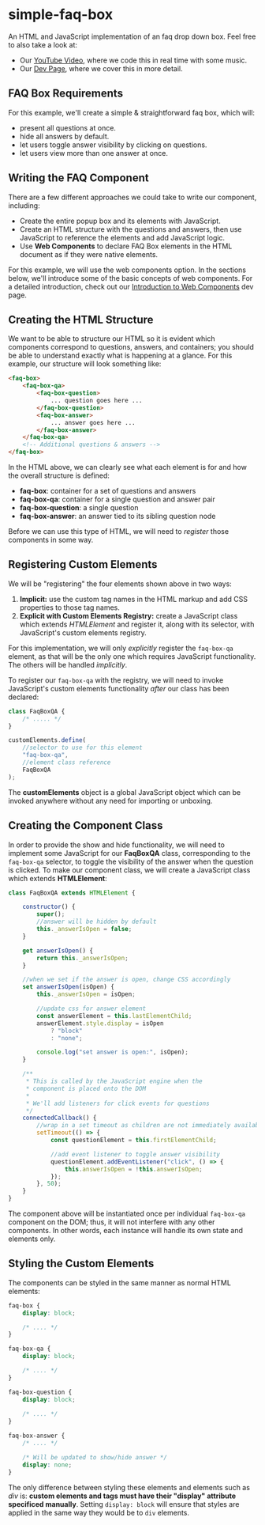# simple-faq-box
An HTML and JavaScript implementation of an faq drop down box. Feel free to also take a look at:
* Our [YouTube Video](https://www.youtube.com/watch?v=pPEc6G0x0u4), where we code this in real time with some music.
* Our [Dev Page](https://bytethisstore.com/articles/pg/simple-faq-box), where we cover this in more detail.

## FAQ Box Requirements
For this example, we'll create a simple & straightforward faq box, which will:
* present all questions at once.
* hide all answers by default.
* let users toggle answer visibility by clicking on questions.
* let users view more than one answer at once.

## Writing the FAQ Component
There are a few different approaches we could take to write our component, including:
* Create the entire popup box and its elements with JavaScript.
* Create an HTML structure with the questions and answers, then use JavaScript to reference the elements and add JavaScript logic.
* Use **Web Components** to declare FAQ Box elements in the HTML document as if they were native elements.

For this example, we will use the web components option. In the sections below, we'll introduce some of the basic concepts of web components. For a detailed introduction, check out our [Introduction to Web Components](https://bytethisstore.com/articles/pg/intro-web-components) dev page.

## Creating the HTML Structure
We want to be able to structure our HTML so it is evident which components correspond to questions, answers, and containers; you should be able to understand exactly what is happening at a glance. For this example, our structure will look something like:
```html
<faq-box>
    <faq-box-qa>
        <faq-box-question>
            ... question goes here ...
        </faq-box-question>
        <faq-box-answer>
            ... answer goes here ...
        </faq-box-answer>
    </faq-box-qa>
    <!-- Additional questions & answers -->
</faq-box>
```
In the HTML above, we can clearly see what each element is for and how the overall structure is defined:
* **faq-box**: container for a set of questions and answers
* **faq-box-qa**: container for a single question and answer pair
* **faq-box-question**: a single question
* **faq-box-answer**: an answer tied to its sibling question node

Before we can use this type of HTML, we will need to *register* those components in some way.

## Registering Custom Elements
We will be "registering" the four elements shown above in two ways:
1. **Implicit:** use the custom tag names in the HTML markup and add CSS properties to those tag names.
1. **Explicit with Custom Elements Registry:** create a JavaScript class which extends *HTMLElement* and register it, along with its selector, with JavaScript's custom elements registry.

For this implementation, we will only *explicitly* register the ``faq-box-qa`` element, as that will be the only one which requires JavaScript functionality. The others will be handled *implicitly*.

To register our ``faq-box-qa`` with the registry, we will need to invoke JavaScript's custom elements functionality *after* our class has been declared:
```javascript
class FaqBoxQA {
    /* ..... */
}

customElements.define(
    //selector to use for this element
    "faq-box-qa",
    //element class reference
    FaqBoxQA
);
```
The **customElements** object is a global JavaScript object which can be invoked anywhere without any need for importing or unboxing.

## Creating the Component Class
In order to provide the show and hide functionality, we will need to implement some JavaScript for our **FaqBoxQA** class, corresponding to the ``faq-box-qa`` selector, to toggle the visibility of the answer when the question is clicked. To make our component class, we will create a JavaScript class which extends **HTMLElement**:
```javascript
class FaqBoxQA extends HTMLElement {

    constructor() {
        super();
        //answer will be hidden by default
        this._answerIsOpen = false;
    }

    get answerIsOpen() {
        return this._answerIsOpen;
    }

    //when we set if the answer is open, change CSS accordingly
    set answerIsOpen(isOpen) {
        this._answerIsOpen = isOpen;

        //update css for answer element
        const answerElement = this.lastElementChild;
        answerElement.style.display = isOpen
            ? "block"
            : "none";

        console.log("set answer is open:", isOpen);
    }

    /**
     * This is called by the JavaScript engine when the
     * component is placed onto the DOM
     * 
     * We'll add listeners for click events for questions
     */ 
    connectedCallback() {
        //wrap in a set timeout as children are not immediately available
        setTimeout(() => {
            const questionElement = this.firstElementChild;

            //add event listener to toggle answer visibility
            questionElement.addEventListener("click", () => {
                this.answerIsOpen = !this.answerIsOpen;
            });
        }, 50);
    }
}
```
The component above will be instantiated once per individual ``faq-box-qa`` component on the DOM; thus, it will not interfere with any other components. In other words, each instance will handle its own state and elements only.

## Styling the Custom Elements
The components can be styled in the same manner as normal HTML elements:
```css
faq-box {
    display: block;

    /* .... */
}

faq-box-qa {
    display: block;

    /* .... */
}

faq-box-question {
    display: block;
    
    /* .... */
}

faq-box-answer {
    /* .... */

    /* Will be updated to show/hide answer */
    display: none;
}
```
The only difference between styling these elements and elements such as *div* is: **custom elements and tags must have their "display" attribute specificed manually**. Setting ``display: block`` will ensure that styles are applied in the same way they would be to ``div`` elements.